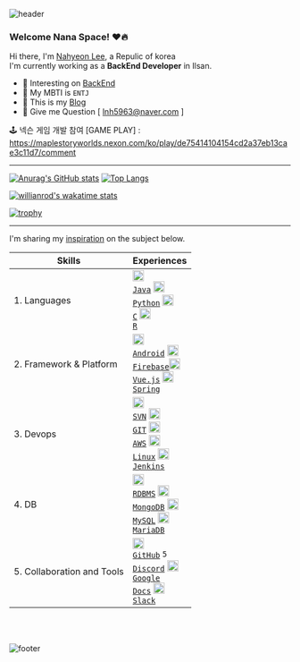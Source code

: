 ![header](https://capsule-render.vercel.app/api?type=shark&color=80:F7FBFC,70:B9D7EA,70:D6E6F2,0:769FCD&text=💻⚙️🔧&animation=twinkling&fontSize=85&fontAlign=75&height=180)

<!-- [![Hits](https://hits.seeyoufarm.com/api/count/incr/badge.svg?url=https%3A%2F%2Fgithub.com%2Fjogilsang&count_bg=%233DDB86&title_bg=%23073642&icon=android.svg&icon_color=%233DDB86&title=hits&edge_flat=false)](https://hits.seeyoufarm.com) -->

### Welcome Nana Space! ❤🔥

Hi there, I'm [Nahyeon Lee](https://www.linkedin.com/in/NahyeonLee), a Repulic of korea   
I'm currently working as a <b>BackEnd Developer</b> in Ilsan.

<!-- - 📱  interesting on [Android](https://github.com/jogilsang/manual-android/tree/master/0.Android) -->
- 🌱 Interesting on [BackEnd](https://github.com/sksmsdlskgus)  
- 🐳 My MBTI is `ENTJ`
- 🤙 This is my [Blog](https://velog.io/@lnh03280) 
- 💬 Give me Question [ lnh5963@naver.com ]

🕹️ 넥슨 게임 개발 참여 [GAME PLAY] : https://maplestoryworlds.nexon.com/ko/play/de75414104154cd2a37eb13cae3c11d7/comment

---

[![Anurag's GitHub stats](https://github-readme-stats.vercel.app/api?username=sksmsdlskgus&line_height=24&hide_rank=true&&layout=compact&theme=white)](https://github.com/sksmsdlskgus/sksmsdlskgus)
[![Top Langs](https://github-readme-stats.vercel.app/api/top-langs/?username=sksmsdlskgus&layout=compact&langs_count=8&theme=white)](https://github.com/sksmsdlskgus?tab=repositories&q=&type=&language=java&sort=)

<!-- IDE의 활동이 기록 -->
[![willianrod's wakatime stats](https://github-readme-stats.vercel.app/api/wakatime?username=sksmsdlskgus)](https://wakatime.com/@sksmsdlskgus)

<!-- 배경화면 트로피 설정 -->
[![trophy](https://github-profile-trophy.vercel.app/?username=sksmsdlskgus&theme=flat&column=7)](https://github.com/ryo-ma/github-profile-trophy)

---

I'm sharing my [inspiration](https://blog.naver.com/) on the subject below.   

|Skills|Experiences|
|---|---|
|1. Languages|<code><img alt = "1.1 Java" height="20" src="https://cdn.icon-icons.com/icons2/2108/PNG/512/java_icon_130901.png"> <a href="https://github.com/jogilsang/dev/tree/master/1.java">Java</a></code> <code><img alt = "1.2 Python" height="20" src="https://cdn.icon-icons.com/icons2/112/PNG/512/python_18894.png"> <a href="https://github.com/jogilsang/dev/tree/master/2.python">Python</a></code> <code><img alt = "1.3 C" height="20" src="https://upload.wikimedia.org/wikipedia/commons/1/18/C_Programming_Language.svg"> <a href="https://github.com/jogilsang/dev/tree/master/3.c">C</a></code> <code><img alt = "1.4 R" height="20" src="https://upload.wikimedia.org/wikipedia/commons/1/1b/R_logo.svg"> <a href="https://github.com/jogilsang/dev/tree/master/4.r">R</a></code>|
|2. Framework & Platform| <code><img alt = "2.1 Android" height="20" src="https://cdn.icon-icons.com/icons2/836/PNG/512/Android_icon-icons.com_66772.png"> <a href="https://github.com/jogilsang/code/tree/master/3.android">Android</a></code> <code><img alt = "2.2 Firebase" height="20" src="https://cdn.icon-icons.com/icons2/691/PNG/512/google_firebase_icon-icons.com_61475.png"> <a href="https://github.com/jogilsang/code/tree/master/3.android/1.Firebase">Firebase</a></code><code><img alt = "2.4 Vue" height="20" src="https://cdn.icon-icons.com/icons2/2107/PNG/512/file_type_vue_icon_130078.png"> <a href="https://github.com/jogilsang/code/tree/master/6.vuejs">Vue.js</a></code> <code><img alt = "2.5 Spring" height="20" src="https://cdn.icon-icons.com/icons2/1250/PNG/512/1494258020-leafspringplantecologygreen_84346.png"> <a href="https://github.com/jogilsang/code/tree/master/7.spring">Spring</a></code> |
|3. Devops|<code><img alt = "3.1 SVN" height="20" src="https://cdn.icon-icons.com/icons2/2107/PNG/512/file_type_subversion_icon_130138.png"> <a href="https://github.com/jogilsang/devops/tree/master/13.scm/2.svn">SVN</a></code> <code><img alt = "3.2 GIT" height="20" src="https://cdn.icon-icons.com/icons2/2107/PNG/512/file_type_git_icon_130581.png"> <a href="https://github.com/jogilsang/devops/tree/master/13.scm/1.git">GIT</a></code> <code><img alt = "3.3 AWS" height="20" src="https://cdn.icon-icons.com/icons2/2107/PNG/512/file_type_aws_icon_130732.png"> <a href="https://github.com/jogilsang/devops/tree/master/1.aws">AWS</a></code> <code><img alt = "3.4 Linux" height="20" src="https://cdn.icon-icons.com/icons2/195/PNG/256/OS_Linux_23399.png"> <a href="https://github.com/jogilsang/devops/tree/master/4.linux">Linux</a></code> <code><img alt = "3.5 Jenkins" height="20" src="https://cdn.icon-icons.com/icons2/2107/PNG/512/file_type_jenkins_icon_130515.png"> <a href="https://github.com/jogilsang/manual-devops/tree/master/3.jenkins">Jenkins</a></code> |
|4. DB|<code><img alt = "4.1 RDBMS" height="20" src="https://cdn.icon-icons.com/icons2/2107/PNG/512/file_type_light_db_icon_130469.png"> <a href="https://github.com/jogilsang/manual-db">RDBMS</a></code> <code><img alt = "4.2 MongoDB" height="20" src="https://cdn.icon-icons.com/icons2/2107/PNG/512/file_type_mongo_icon_130383.png"> <a href="https://github.com/jogilsang/manual-db/tree/master/6.mongoDB">MongoDB</a></code> <code><img alt = "4.3 MySQL" height="20" src="https://cdn.icon-icons.com/icons2/2415/PNG/512/mysql_original_wordmark_logo_icon_146417.png"> <a href="https://github.com/jogilsang/manual-db/tree/master/4.mysql">MySQL</a></code> <code><img alt = "4.4 MariaDB" height="20" src="https://github.com/user-attachments/assets/2437c05c-d04c-44da-9b57-e3781fb88659"> <a href="https://github.com/jogilsang/manual-db/tree/master/5.mariadb">MariaDB</a></code>|
|5. Collaboration and Tools|<code><img alt = "5.1 GitHub" height="20" src="https://cdn.icon-icons.com/icons2/2429/PNG/512/github_logo_icon_147285.png"> <a href="https://github.com/jogilsang/manual-github">GitHub</a></code> <code><img alt = "5.2 Discord" height="15" src="https://github.com/user-attachments/assets/8504a40a-e171-4aec-af64-aa8d21fa088a"><a href="https://discord.a"> Discord</a></code> <code><img alt = "5.3 Google Docs" height="20" src="https://github.com/user-attachments/assets/43c0a98e-05ad-46c0-9165-a0b0c1b994cc"> <a href="https://workspace.google.com/intl/ko/?_gl=1*najtda*_up*MQ..&gclid=CP7ltNeOs4gDFcxTwgUdOLgLtg&gclsrc=ds">Google Docs</a></code> <code><img alt = "5.4 Slack" height="20" src="https://cdn.icon-icons.com/icons2/2429/PNG/512/slack_logo_icon_147236.png"> <a href="https://github.com/jogilsang/manual-slack">Slack</a></code>|

<br>
<br>


![footer](https://capsule-render.vercel.app/api?type=shark&color=0:F7FBFC,20:B9D7EA,20:D6E6F2,40:769FCD&height=180&section=footer)

